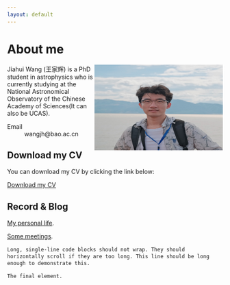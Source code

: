 ```yaml
---
layout: default
---
```



# About me

<div style="float: right;">
    <img src="me.jpg" alt="Image" width="300" height="200" />
</div>

Jiahui Wang (王家辉) is a PhD student in astrophysics who is currently studying at the National Astronomical Observatory of the Chinese Academy of Sciences(It can also be UCAS).

<dl>
<dt>Email</dt>
<dd>wangjh@bao.ac.cn</dd>
</dl>

## Download my CV

You can download my CV by clicking the link below:

[Download my CV](CV.pdf)



## Record & Blog


[My personal life](./another-page.html).

[Some meetings](./meeting.html).



```
Long, single-line code blocks should not wrap. They should horizontally scroll if they are too long. This line should be long enough to demonstrate this.
```

```
The final element.
```
